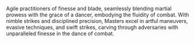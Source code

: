 Agile practitioners of finesse and blade, seamlessly blending martial prowess with the grace of a dancer, embodying the fluidity of combat. With nimble strikes and disciplined precision, Masters excel in artful maneuvers, evasive techniques, and swift strikes, carving through adversaries with unparalleled finesse in the dance of combat.